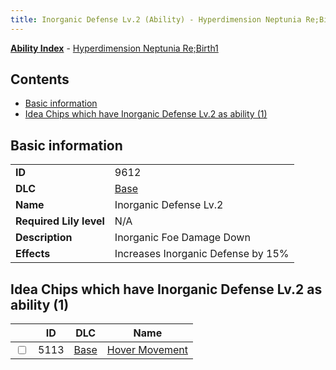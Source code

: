 ```yaml
---
title: Inorganic Defense Lv.2 (Ability) - Hyperdimension Neptunia Re;Birth1
---
```


[**Ability Index**](/neptunia/rb1/ability/index.html) - [Hyperdimension Neptunia Re;Birth1](/neptunia/rb1)

## Contents

- [Basic information](#basic-information)
- [Idea Chips which have Inorganic Defense Lv.2 as ability (1)](#idea-chips-which-have-inorganic-defense-lv2-as-ability-1)

## Basic information

|   |   |
| -- | -- |
| **ID** | 9612
**DLC** | [Base](/neptunia/rb1/dlc/1-base.html)
**Name** | Inorganic Defense Lv.2
**Required Lily level** | N/A
**Description** | Inorganic Foe Damage Down
**Effects** | Increases Inorganic Defense by 15% |


## Idea Chips which have Inorganic Defense Lv.2 as ability (1)

|    | ID | DLC | Name |
| -- | -- | --- | ---- |
| <input type="checkbox" id="rb1-item-1-5113" class="trackbox" /> | 5113 | [Base](/neptunia/rb1/dlc/1-base.html) | [Hover Movement](/neptunia/rb1/item/1-5113-hover-movement.html) |
